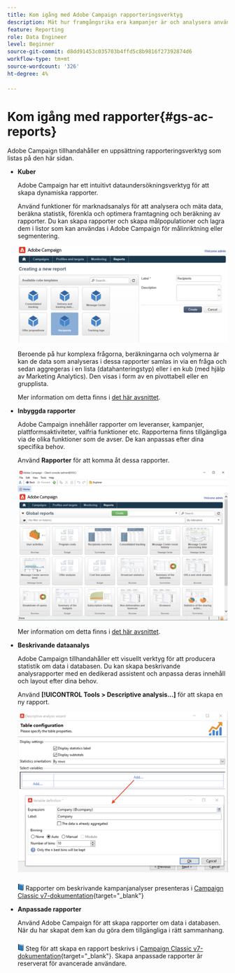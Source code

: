 ```yaml
---
title: Kom igång med Adobe Campaign rapporteringsverktyg
description: Mät hur framgångsrika era kampanjer är och analysera användarbeteendet
feature: Reporting
role: Data Engineer
level: Beginner
source-git-commit: d8dd91453c035703b4ffd5c8b9816f27392874d6
workflow-type: tm+mt
source-wordcount: '326'
ht-degree: 4%

---
```



# Kom igång med rapporter{#gs-ac-reports}

Adobe Campaign tillhandahåller en uppsättning rapporteringsverktyg som listas på den här sidan.


* **Kuber**

   Adobe Campaign har ett intuitivt dataundersökningsverktyg för att skapa dynamiska rapporter.

   Använd funktioner för marknadsanalys för att analysera och mäta data, beräkna statistik, förenkla och optimera framtagning och beräkning av rapporter. Du kan skapa rapporter och skapa målpopulationer och lagra dem i listor som kan användas i Adobe Campaign för målinriktning eller segmentering.

   ![](assets/create-a-report.png)

   Beroende på hur komplexa frågorna, beräkningarna och volymerna är kan de data som analyseras i dessa rapporter samlas in via en fråga och sedan aggregeras i en lista (datahanteringstyp) eller i en kub (med hjälp av Marketing Analytics). Den visas i form av en pivottabell eller en grupplista.

   Mer information om detta finns i [det här avsnittet](gs-cubes.md).

* **Inbyggda rapporter**

   Adobe Campaign innehåller rapporter om leveranser, kampanjer, plattformsaktiviteter, valfria funktioner etc. Rapporterna finns tillgängliga via de olika funktioner som de avser. De kan anpassas efter dina specifika behov.

   Använd **Rapporter** för att komma åt dessa rapporter.

   ![](assets/built-in-reports.png)

   Mer information om detta finns i [det här avsnittet](built-in-reports.md).

* **Beskrivande dataanalys**

   Adobe Campaign tillhandahåller ett visuellt verktyg för att producera statistik om data i databasen. Du kan skapa beskrivande analysrapporter med en dedikerad assistent och anpassa deras innehåll och layout efter dina behov.

   Använd **[!UICONTROL Tools > Descriptive analysis...]** för att skapa en ny rapport.

   ![](assets/desc-analysis-report.png)

   ![](../assets/do-not-localize/book.png) Rapporter om beskrivande kampanjanalyser presenteras i [Campaign Classic v7-dokumentation](https://experienceleague.adobe.com/docs/campaign-classic/using/reporting/analyzing-populations/about-descriptive-analysis.html){target=&quot;_blank&quot;}

* **Anpassade rapporter**

   Använd Adobe Campaign för att skapa rapporter om data i databasen. När du har skapat dem kan du göra dem tillgängliga i rätt sammanhang.

   ![](../assets/do-not-localize/book.png) Steg för att skapa en rapport beskrivs i [Campaign Classic v7-dokumentation](https://experienceleague.adobe.com/docs/campaign-classic/using/reporting/creating-new-reports/about-reports-creation-in-campaign.html){target=&quot;_blank&quot;}. Skapa anpassade rapporter är reserverat för avancerade användare.
